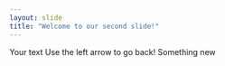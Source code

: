 ```yaml
---
layout: slide
title: "Welcome to our second slide!"
---
```

Your text
Use the left arrow to go back!
Something new
